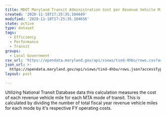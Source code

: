 ```yaml
---
title: MDOT Maryland Transit Administration Cost per Revenue Vehicle Mile (FY)
created: '2020-11-10T17:25:35.104649'
modified: '2020-11-10T17:25:35.104656'
state: active
type: dataset
tags:
  - Efficiency
  - Performance
  - Transit
groups:
  - Local Government
csv_url: 'https://opendata.maryland.gov/api/views/tind-4hbu/rows.csv?accessType=DOWNLOAD'
json_url: >-
  https://opendata.maryland.gov/api/views/tind-4hbu/rows.json?accessType=DOWNLOAD
layout: post

---
```

Utilizing National Transit Database data this calculation measures the cost of each revenue vehicle mile for each MTA mode of transit. This is calculated by dividing the number of total fiscal year revenue vehicle miles for each mode by it's respective FY operating costs.
